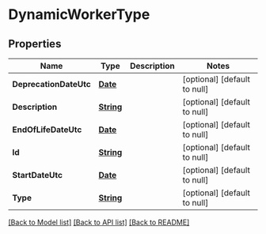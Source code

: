 # DynamicWorkerType
## Properties

Name | Type | Description | Notes
------------ | ------------- | ------------- | -------------
**DeprecationDateUtc** | [**Date**](DateTime.md) |  | [optional] [default to null]
**Description** | [**String**](string.md) |  | [optional] [default to null]
**EndOfLifeDateUtc** | [**Date**](DateTime.md) |  | [optional] [default to null]
**Id** | [**String**](string.md) |  | [optional] [default to null]
**StartDateUtc** | [**Date**](DateTime.md) |  | [optional] [default to null]
**Type** | [**String**](string.md) |  | [optional] [default to null]

[[Back to Model list]](../README.md#documentation-for-models) [[Back to API list]](../README.md#documentation-for-api-endpoints) [[Back to README]](../README.md)

